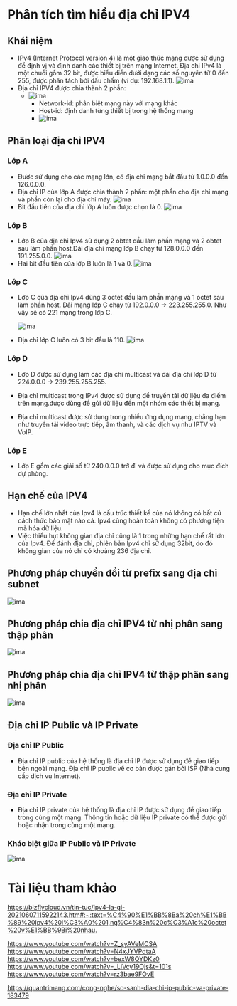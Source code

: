 # **Phân tích tìm hiểu địa chỉ IPV4**
## **Khái niệm**
* IPv4 (Internet Protocol version 4) là một giao thức mạng được sử dụng để định vị và định danh các thiết bị trên mạng Internet. Địa chỉ IPv4 là một chuỗi gồm 32 bit, được biểu diễn dưới dạng các số nguyên từ 0 đến 255, được phân tách bởi dấu chấm (ví dụ: 192.168.1.1).
![ima](./ImaIPV4/Ipv4.png)
* Địa chỉ IPV4 được chia thành 2 phần:
  * ![ima](./ImaIPV4/IPV4b.png)
    * Network-id: phân biệt mạng này với mạng khác
    * Host-id: định danh từng thiết bị trong hệ thống mạng
    * ![ima](./ImaIPV4/NHost.png)
## **Phân loại địa chỉ IPV4**
### **Lớp A**
* Được sử dụng cho các mạng lớn, có địa chỉ mạng bắt đầu từ 1.0.0.0 đến 126.0.0.0.
* Địa chỉ IP của lớp A được chia thành 2 phần: một phần cho địa chỉ mạng và phần còn lại cho địa chỉ máy.
  ![ima](./ImaIPV4/ClassA.png)
* Bit đầu tiên của địa chỉ lớp A luôn 
được chọn là 0.
  ![ima](./ImaIPV4/ClassA1.png) 
  
    

### **Lớp B**
* Lớp B của địa chỉ Ipv4 sử dụng 2 obtet đầu làm phần mạng và 2 obtet sau làm phần host.Dải địa chỉ mạng lớp B chạy từ 128.0.0.0 đến 191.255.0.0.
![ima](./ImaIPV4/ClassB.png)
* Hai bit đầu tiên của lớp B luôn là 1 và 0.
![ima](./ImaIPV4/ClassB1.png)
### **Lớp C**
* Lớp C của địa chỉ Ipv4 dùng 3 octet đầu làm phần mạng và 1 octet sau làm phần host. Dải mạng lớp C chạy từ 192.0.0.0 -> 223.255.255.0. Như vậy sẽ có 221 mạng trong lớp C.

  ![ima](./ImaIPV4/ClassC.png)

* Địa chỉ lớp C luôn có 3 bit đầu là 110.
  ![ima](./ImaIPV4/ClassC1.png)
### **Lớp D**
* Lớp D được sử dụng làm các địa chỉ multicast và dải địa chỉ lớp D từ 224.0.0.0 -> 239.255.255.255.
* Địa chỉ multicast trong IPv4 được sử dụng để truyền tải dữ liệu đa điểm trên mạng.được dùng để gửi dữ liệu đến một nhóm các thiết bị mạng.

* Địa chỉ multicast được sử dụng trong nhiều ứng dụng mạng, chẳng hạn như truyền tải video trực tiếp, âm thanh, và các dịch vụ như IPTV và VoIP.

### **Lớp E**
* Lớp E gồm các giải số từ 240.0.0.0 trở đi và được sử dụng cho mục đích dự phòng.

## **Hạn chế của IPV4**

* Hạn chế lớn nhất của Ipv4 là cấu trúc thiết kế của nó không có bất cứ cách thức bảo mật nào cả. Ipv4 cũng hoàn toàn không có phương tiện mã hóa dữ liệu.
* Việc thiếu hụt không gian địa chỉ cũng là 1 trong những hạn chế rất lớn của Ipv4. Để đánh địa chỉ, phiên bản Ipv4 chỉ sử dụng 32bit, do đó không gian của nó chỉ có khoảng 236 địa chỉ.


## **Phương pháp chuyển đổi từ prefix sang địa chỉ subnet**

![ima](./ImaIPV4/Subnet.png)
## **Phương pháp chia địa chỉ IPV4 từ nhị phân sang thập phân**
![ima](ImaIPV4\2_10.png)

## **Phương pháp chia địa chỉ IPV4 từ thập phân sang nhị phân**

![ima](./ImaIPV4/10_2.png)

## **Địa chỉ IP Public và IP Private**
### **Địa chỉ IP Public**
* Địa chỉ IP public của hệ thống là địa chỉ IP được sử dụng để giao tiếp bên ngoài mạng. Địa chỉ IP public về cơ bản được gán bởi ISP (Nhà cung cấp dịch vụ Internet).

### **Địa chỉ IP Private**
* Địa chỉ IP private của hệ thống là địa chỉ IP được sử dụng để giao tiếp trong cùng một mạng. Thông tin hoặc dữ liệu IP private có thể được gửi hoặc nhận trong cùng một mạng.

### **Khác biệt giữa IP Public và IP Private**

![ima](./ImaIPV4/Public_Private.png)







# **Tài liệu tham khảo**
<https://bizflycloud.vn/tin-tuc/ipv4-la-gi-20210607115922143.htm#:~:text=%C4%90%E1%BB%8Ba%20ch%E1%BB%89%20Ipv4%20l%C3%A0%201,ng%C4%83n%20c%C3%A1c%20octet%20v%E1%BB%9Bi%20nhau.>

<https://www.youtube.com/watch?v=Z_syAVeMCSA>
<https://www.youtube.com/watch?v=N4xJYVPdtaA>
<https://www.youtube.com/watch?v=bexW8QYDKz0>
<https://www.youtube.com/watch?v=_LlVcy19Ojs&t=101s>
<https://www.youtube.com/watch?v=rz3bae9FOvE>

<https://quantrimang.com/cong-nghe/so-sanh-dia-chi-ip-public-va-private-183479>
